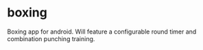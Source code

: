# boxing
Boxing app for android. Will feature a configurable round timer and combination punching training.
